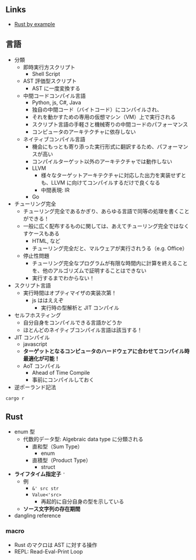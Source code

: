 ## Links

- [Rust by example](https://doc.rust-lang.org/rust-by-example/)

## 言語

- 分類
  - 即時実行方スクリプト
    - Shell Script
  - AST 評価型スクリプト
    - AST に一度変換する
  - 中間コードコンパイル言語
    - Python, js, C#, Java
    - 独自の中間コード（バイトコード）にコンパイルされ、
    - それを動かすための専用の仮想マシン（VM）上で実行される
    - スクリプト言語の手軽さと機械寄りの中間コードのパフォーマンス
    - コンピュータのアーキテクチャに依存しない
  - ネイティブコンパイル言語
    - 機会にもっとも寄り添った実行形式に翻訳するため、パフォーマンスが高い
    - コンパイルターゲット以外のアーキテクチャでは動作しない
    - LLVM
      - 様々なターゲットアーキテクチャに対応した出力を実装せずとも、LLVM に向けてコンパイルするだけで良くなる
      - 中間表現: IR
    - Go
- チューリング完全
  - チューリング完全であるかぎり、あらゆる言語で同等の処理を書くことができる！
  - 一般に広く配布するものに関しては、あえてチューリング完全ではなくすケースもある
    - HTML, など
    - チューリング完全だと、マルウェアが実行されうる（e.g. Office）
  - 停止性問題
    - チューリング完全なプログラムが有限な時間内に計算を終えることを、他のアルゴリズムで証明することはできない
    - 実行するまでわからない！
- スクリプト言語
  - 実行時間はオプティマイザの実装次第！
    - js ははええぞ
      - 実行時の型解析と JIT コンパイル
- セルフホスティング
  - 自分自身をコンパイルできる言語かどうか
  - ほとんどのネイティブコンパイル言語は該当する！
- JIT コンパイル
  - javascript
  - **ターゲットとなるコンピュータのハードウェアに合わせてコンパイル時最適化が可能！**
  - AoT コンパイル
    - Ahead of Time Compile
    - 事前にコンパイルしておく
- 逆ポーランド記法

``` sh
cargo r
```

## Rust

- enum 型
  - 代数的データ型: Algebraic data type に分類される
    - 直和型（Sum Type）
      - enum
    - 直積型（Product Type）
      - struct
- **ライフタイム指定子** `'`
  - 例
    - `&' src str`
    - `Value<'src>`
      - 再起的に自分自身の型を示している
  - **ソース文字列の存在期間**
- dangling reference

### macro

- Rust のマクロは AST に対する操作
- REPL: Read-Eval-Print Loop
